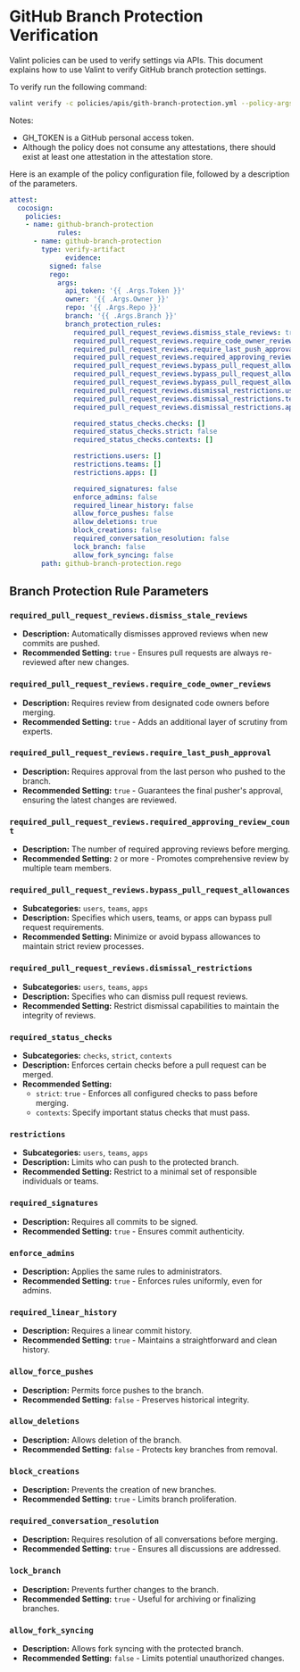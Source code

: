 # GitHub Branch Protection Verification

Valint policies can be used to verify settings via APIs. This document explains how to use Valint to verify GitHub branch protection settings.

To verify run the following command:
```bash
valint verify -c policies/apis/gith-branch-protection.yml --policy-args Owner=scribe-security --policy-args Repo=scribe2 --policy-args Branch=main --policy-args Token=$GH_TOKEN
```

Notes:
- GH_TOKEN is a GitHub personal access token.
- Although the policy does not consume any attestations, there should exist at least one attestation in the attestation store.


Here is an example of the policy configuration file, followed by a description of the parameters.
```yaml
attest:
  cocosign:
    policies:
    - name: github-branch-protection
            rules:
      - name: github-branch-protection
        type: verify-artifact
              evidence: 
          signed: false
          rego:
            args:
              api_token: '{{ .Args.Token }}'
              owner: '{{ .Args.Owner }}'
              repo: '{{ .Args.Repo }}'
              branch: '{{ .Args.Branch }}'
              branch_protection_rules:
                required_pull_request_reviews.dismiss_stale_reviews: true
                required_pull_request_reviews.require_code_owner_reviews: false
                required_pull_request_reviews.require_last_push_approval: false
                required_pull_request_reviews.required_approving_review_count: 1
                required_pull_request_reviews.bypass_pull_request_allowances.users: []
                required_pull_request_reviews.bypass_pull_request_allowances.teams: []
                required_pull_request_reviews.bypass_pull_request_allowances.apps: []
                required_pull_request_reviews.dismissal_restrictions.users: []
                required_pull_request_reviews.dismissal_restrictions.teams: []
                required_pull_request_reviews.dismissal_restrictions.apps: []

                required_status_checks.checks: []
                required_status_checks.strict: false
                required_status_checks.contexts: []

                restrictions.users: []
                restrictions.teams: []
                restrictions.apps: []

                required_signatures: false
                enforce_admins: false
                required_linear_history: false
                allow_force_pushes: false
                allow_deletions: true
                block_creations: false
                required_conversation_resolution: false
                lock_branch: false
                allow_fork_syncing: false
        path: github-branch-protection.rego
```


## Branch Protection Rule Parameters

### `required_pull_request_reviews.dismiss_stale_reviews`
- **Description:** Automatically dismisses approved reviews when new commits are pushed.
- **Recommended Setting:** `true` - Ensures pull requests are always re-reviewed after new changes.

### `required_pull_request_reviews.require_code_owner_reviews`
- **Description:** Requires review from designated code owners before merging.
- **Recommended Setting:** `true` - Adds an additional layer of scrutiny from experts.

### `required_pull_request_reviews.require_last_push_approval`
- **Description:** Requires approval from the last person who pushed to the branch.
- **Recommended Setting:** `true` - Guarantees the final pusher's approval, ensuring the latest changes are reviewed.

### `required_pull_request_reviews.required_approving_review_count`
- **Description:** The number of required approving reviews before merging.
- **Recommended Setting:** `2` or more - Promotes comprehensive review by multiple team members.

### `required_pull_request_reviews.bypass_pull_request_allowances`
- **Subcategories:** `users`, `teams`, `apps`
- **Description:** Specifies which users, teams, or apps can bypass pull request requirements.
- **Recommended Setting:** Minimize or avoid bypass allowances to maintain strict review processes.

### `required_pull_request_reviews.dismissal_restrictions`
- **Subcategories:** `users`, `teams`, `apps`
- **Description:** Specifies who can dismiss pull request reviews.
- **Recommended Setting:** Restrict dismissal capabilities to maintain the integrity of reviews.

### `required_status_checks`
- **Subcategories:** `checks`, `strict`, `contexts`
- **Description:** Enforces certain checks before a pull request can be merged.
- **Recommended Setting:** 
    - `strict`: `true` - Enforces all configured checks to pass before merging.
    - `contexts`: Specify important status checks that must pass.

### `restrictions`
- **Subcategories:** `users`, `teams`, `apps`
- **Description:** Limits who can push to the protected branch.
- **Recommended Setting:** Restrict to a minimal set of responsible individuals or teams.

### `required_signatures`
- **Description:** Requires all commits to be signed.
- **Recommended Setting:** `true` - Ensures commit authenticity.

### `enforce_admins`
- **Description:** Applies the same rules to administrators.
- **Recommended Setting:** `true` - Enforces rules uniformly, even for admins.

### `required_linear_history`
- **Description:** Requires a linear commit history.
- **Recommended Setting:** `true` - Maintains a straightforward and clean history.

### `allow_force_pushes`
- **Description:** Permits force pushes to the branch.
- **Recommended Setting:** `false` - Preserves historical integrity.

### `allow_deletions`
- **Description:** Allows deletion of the branch.
- **Recommended Setting:** `false` - Protects key branches from removal.

### `block_creations`
- **Description:** Prevents the creation of new branches.
- **Recommended Setting:** `true` - Limits branch proliferation.

### `required_conversation_resolution`
- **Description:** Requires resolution of all conversations before merging.
- **Recommended Setting:** `true` - Ensures all discussions are addressed.

### `lock_branch`
- **Description:** Prevents further changes to the branch.
- **Recommended Setting:** `true` - Useful for archiving or finalizing branches.

### `allow_fork_syncing`
- **Description:** Allows fork syncing with the protected branch.
- **Recommended Setting:** `false` - Limits potential unauthorized changes.

